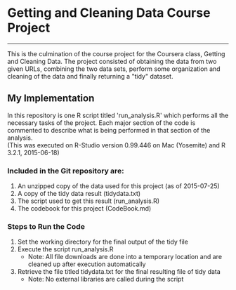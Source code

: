 # Getting and Cleaning Data Course Project
***
This is the culmination of the course project for the Coursera class, Getting and Cleaning Data.  The project consisted of obtaining the data from two given URLs, combining the two data sets, perform some organization and cleaning of the data and finally returning a "tidy" dataset.

## My Implementation
In this repository is one R script titled 'run_analysis.R' which performs all the necessary tasks of the project.  Each major section of the code is commented to describe what is being performed in that section of the analysis.  
(This was executed on R-Studio version 0.99.446 on Mac (Yosemite) and R 3.2.1, 2015-06-18)

### Included in the Git repository are:
1. An unzipped copy of the data used for this project (as of 2015-07-25)
2. A copy of the tidy data result (tidydata.txt)
3. The script used to get this result (run_analysis.R)
4. The codebook for this project (CodeBook.md)

### Steps to Run the Code
1. Set the working directory for the final output of the tidy file
2. Execute the script run_analysis.R
   + Note: All file downloads are done into a temporary location and are cleaned up after execution automatically
3. Retrieve the file titled tidydata.txt for the final resulting file of tidy data
   + Note: No external libraries are called during the script
